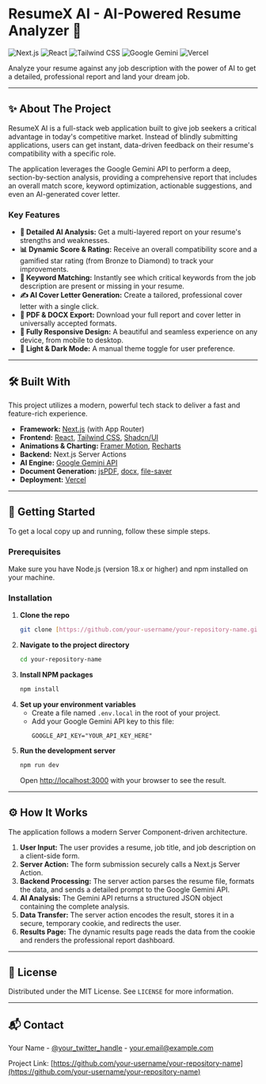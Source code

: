 #  ResumeX AI - AI-Powered Resume Analyzer 🚀

![Next.js](https://img.shields.io/badge/Next.js-000000?style=for-the-badge&logo=nextdotjs&logoColor=white) ![React](https://img.shields.io/badge/React-20232A?style=for-the-badge&logo=react&logoColor=61DAFB) ![Tailwind CSS](https://img.shields.io/badge/Tailwind_CSS-38B2AC?style=for-the-badge&logo=tailwind-css&logoColor=white) ![Google Gemini](https://img.shields.io/badge/Google_Gemini-8E77D8?style=for-the-badge&logo=google-gemini&logoColor=white) ![Vercel](https://img.shields.io/badge/Vercel-000000?style=for-the-badge&logo=vercel&logoColor=white)

Analyze your resume against any job description with the power of AI to get a detailed, professional report and land your dream job.



---

## ✨ About The Project

ResumeX AI is a full-stack web application built to give job seekers a critical advantage in today's competitive market. Instead of blindly submitting applications, users can get instant, data-driven feedback on their resume's compatibility with a specific role.

The application leverages the Google Gemini API to perform a deep, section-by-section analysis, providing a comprehensive report that includes an overall match score, keyword optimization, actionable suggestions, and even an AI-generated cover letter.

### Key Features

* **🤖 Detailed AI Analysis:** Get a multi-layered report on your resume's strengths and weaknesses.
* **📊 Dynamic Score & Rating:** Receive an overall compatibility score and a gamified star rating (from Bronze to Diamond) to track your improvements.
* **🔑 Keyword Matching:** Instantly see which critical keywords from the job description are present or missing in your resume.
* **✍️ AI Cover Letter Generation:** Create a tailored, professional cover letter with a single click.
* **📄 PDF & DOCX Export:** Download your full report and cover letter in universally accepted formats.
* **📱 Fully Responsive Design:** A beautiful and seamless experience on any device, from mobile to desktop.
* **🎨 Light & Dark Mode:** A manual theme toggle for user preference.

---

## 🛠️ Built With

This project utilizes a modern, powerful tech stack to deliver a fast and feature-rich experience.

* **Framework:** [Next.js](https://nextjs.org/) (with App Router)
* **Frontend:** [React](https://reactjs.org/), [Tailwind CSS](https://tailwindcss.com/), [Shadcn/UI](https://ui.shadcn.com/)
* **Animations & Charting:** [Framer Motion](https://www.framer.com/motion/), [Recharts](https://recharts.org/)
* **Backend:** Next.js Server Actions
* **AI Engine:** [Google Gemini API](https://ai.google.dev/)
* **Document Generation:** [jsPDF](https://github.com/parallax/jsPDF), [docx](https://docx.js.org/), [file-saver](https://github.com/eligrey/FileSaver.js/)
* **Deployment:** [Vercel](https://vercel.com/)

---

## 🚀 Getting Started

To get a local copy up and running, follow these simple steps.

### Prerequisites

Make sure you have Node.js (version 18.x or higher) and npm installed on your machine.

### Installation

1.  **Clone the repo**
    ```sh
    git clone [https://github.com/your-username/your-repository-name.git](https://github.com/your-username/your-repository-name.git)
    ```
2.  **Navigate to the project directory**
    ```sh
    cd your-repository-name
    ```
3.  **Install NPM packages**
    ```sh
    npm install
    ```
4.  **Set up your environment variables**
    * Create a file named `.env.local` in the root of your project.
    * Add your Google Gemini API key to this file:
        ```env
        GOOGLE_API_KEY="YOUR_API_KEY_HERE"
        ```
5.  **Run the development server**
    ```sh
    npm run dev
    ```
    Open [http://localhost:3000](http://localhost:3000) with your browser to see the result.

---

## ⚙️ How It Works

The application follows a modern Server Component-driven architecture.

1.  **User Input:** The user provides a resume, job title, and job description on a client-side form.
2.  **Server Action:** The form submission securely calls a Next.js Server Action.
3.  **Backend Processing:** The server action parses the resume file, formats the data, and sends a detailed prompt to the Google Gemini API.
4.  **AI Analysis:** The Gemini API returns a structured JSON object containing the complete analysis.
5.  **Data Transfer:** The server action encodes the result, stores it in a secure, temporary cookie, and redirects the user.
6.  **Results Page:** The dynamic results page reads the data from the cookie and renders the professional report dashboard.

---

## 📜 License

Distributed under the MIT License. See `LICENSE` for more information.

---

## 📬 Contact

Your Name - [@your\_twitter\_handle](https://twitter.com/your_twitter_handle) - your.email@example.com

Project Link: [https://github.com/your-username/your-repository-name](https://github.com/your-username/your-repository-name)